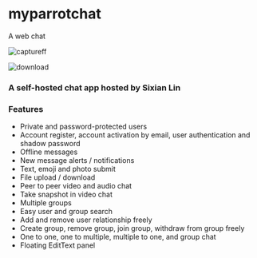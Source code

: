 # myparrotchat
A web chat 

![captureff](https://user-images.githubusercontent.com/22565449/29975832-dbe886fa-8f05-11e7-8b63-d55af5ee3bb9.PNG)

![download](https://user-images.githubusercontent.com/22565449/29977060-19fdd766-8f0a-11e7-94b9-5cdff1ea1d65.png)

### A self-hosted chat app hosted by Sixian Lin

### Features
 - Private and password-protected users
 - Account register, account activation by email, user authentication and shadow password
 - Offline messages 
 - New message alerts / notifications
 - Text, emoji and photo submit
 - File upload / download
 - Peer to peer video and audio chat
 - Take snapshot in video chat
 - Multiple groups
 - Easy user and group search
 - Add and remove user relationship freely 
 - Create group, remove group, join group, withdraw from group freely
 - One to one, one to multiple, multiple to one, and group chat
 - Floating EditText panel
  
